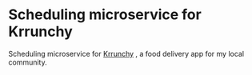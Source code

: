 # Scheduling microservice for Krrunchy

Scheduling microservice for [Krrunchy](https://zsurka.github.io/krrunchy/) , a food delivery app for my local community. 
